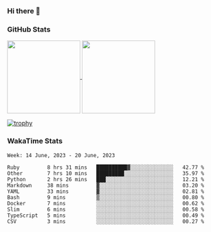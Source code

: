 ### Hi there 👋

### GitHub Stats

<a href="https://github.com/anuraghazra/github-readme-stats">
  <img align="center" height="170px" src="https://github-readme-stats.vercel.app/api/top-langs/?username=tksfjt1024&layout=compact&count_private=true&show_icons=true&show_icons=true&theme=graywhite" />
</a>
<a href="https://github.com/anuraghazra/github-readme-stats">
  <img align="center" height="170px" src="https://github-readme-stats.vercel.app/api?username=tksfjt1024&count_private=true&show_icons=true&show_icons=true&theme=graywhite" />
</a>

[![trophy](https://github-profile-trophy.vercel.app/?username=tksfjt1024)](https://github.com/ryo-ma/github-profile-trophy)

### WakaTime Stats

<!--START_SECTION:waka-->
```text
Week: 14 June, 2023 - 20 June, 2023

Ruby         8 hrs 31 mins   ██████████▓░░░░░░░░░░░░░░   42.77 % 
Other        7 hrs 10 mins   █████████░░░░░░░░░░░░░░░░   35.97 % 
Python       2 hrs 26 mins   ███░░░░░░░░░░░░░░░░░░░░░░   12.21 % 
Markdown     38 mins         ▓░░░░░░░░░░░░░░░░░░░░░░░░   03.20 % 
YAML         33 mins         ▓░░░░░░░░░░░░░░░░░░░░░░░░   02.81 % 
Bash         9 mins          ▒░░░░░░░░░░░░░░░░░░░░░░░░   00.80 % 
Docker       7 mins          ░░░░░░░░░░░░░░░░░░░░░░░░░   00.62 % 
Slim         6 mins          ░░░░░░░░░░░░░░░░░░░░░░░░░   00.58 % 
TypeScript   5 mins          ░░░░░░░░░░░░░░░░░░░░░░░░░   00.49 % 
CSV          3 mins          ░░░░░░░░░░░░░░░░░░░░░░░░░   00.27 % 
```
<!--END_SECTION:waka-->
